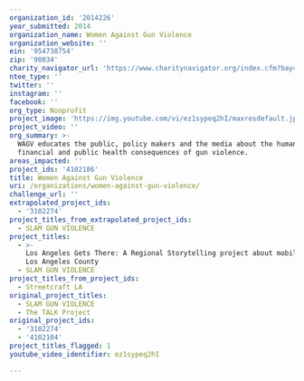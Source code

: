 ```yaml
---
organization_id: '2014226'
year_submitted: 2014
organization_name: Women Against Gun Violence
organization_website: ''
ein: '954738754'
zip: '90034'
charity_navigator_url: 'https://www.charitynavigator.org/index.cfm?bay=search.profile&ein=954738754'
ntee_type: ''
twitter: ''
instagram: ''
facebook: ''
org_type: Nonprofit
project_image: 'https://img.youtube.com/vi/ez1sypeq2hI/maxresdefault.jpg'
project_video: ''
org_summary: >-
  WAGV educates the public, policy makers and the media about the human,
  financial and public health consequences of gun violence.
areas_impacted: ''
project_ids: '4102186'
title: Women Against Gun Violence
uri: /organizations/women-against-gun-violence/
challenge_url: ''
extrapolated_project_ids:
  - '3102274'
project_titles_from_extrapolated_project_ids:
  - SLAM GUN VIOLENCE
project_titles:
  - >-
    Los Angeles Gets There: A Regional Storytelling project about mobility in
    Los Angeles County
  - SLAM GUN VIOLENCE
project_titles_from_project_ids:
  - Streetcraft LA
original_project_titles:
  - SLAM GUN VIOLENCE
  - The TALK Project
original_project_ids:
  - '3102274'
  - '4102104'
project_titles_flagged: 1
youtube_video_identifier: ez1sypeq2hI

---
```

